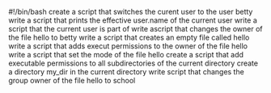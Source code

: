 #!/bin/bash 
create a script that switches the curent user to the user betty
write a script that prints the effective user.name of the current user
write a script that the current user is part of
write ascript that changes the owner of the file hello to betty
write a script that creates an empty file called hello
write a script that adds execut permissions to the owner of the file hello
write a script that set the mode of the file hello
create a script that add executable permissions to all subdirectories of the current directory
create a directory my_dir in the current directory
write script that changes the group owner of the file hello to school

